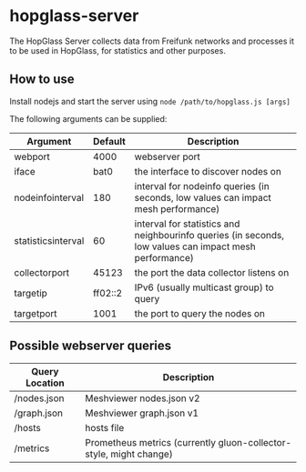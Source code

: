 # hopglass-server
The HopGlass Server collects data from Freifunk networks and processes it to be used in HopGlass, for statistics and other purposes.

How to use
----------

Install nodejs and start the server using `node /path/to/hopglass.js [args]`

The following arguments can be supplied:

|Argument           |Default|Description|
|-------------------|-------|---|
|webport           |4000   |webserver port|
|iface             |bat0   |the interface to discover nodes on|
|nodeinfointerval  |180    |interval for nodeinfo queries (in seconds, low values can impact mesh performance)|
|statisticsinterval|60     |interval for statistics and neighbourinfo queries (in seconds, low values can impact mesh performance)|
|collectorport     |45123  |the port the data collector listens on|
|targetip          |ff02::2|IPv6 (usually multicast group) to query|
|targetport        |1001   |the port to query the nodes on|

Possible webserver queries
--------------------------

|Query Location|Description|
|--------------|---|
|/nodes.json   |Meshviewer nodes.json v2|
|/graph.json   |Meshviewer graph.json v1|
|/hosts        |hosts file|
|/metrics      |Prometheus metrics (currently gluon-collector-style, might change)|
